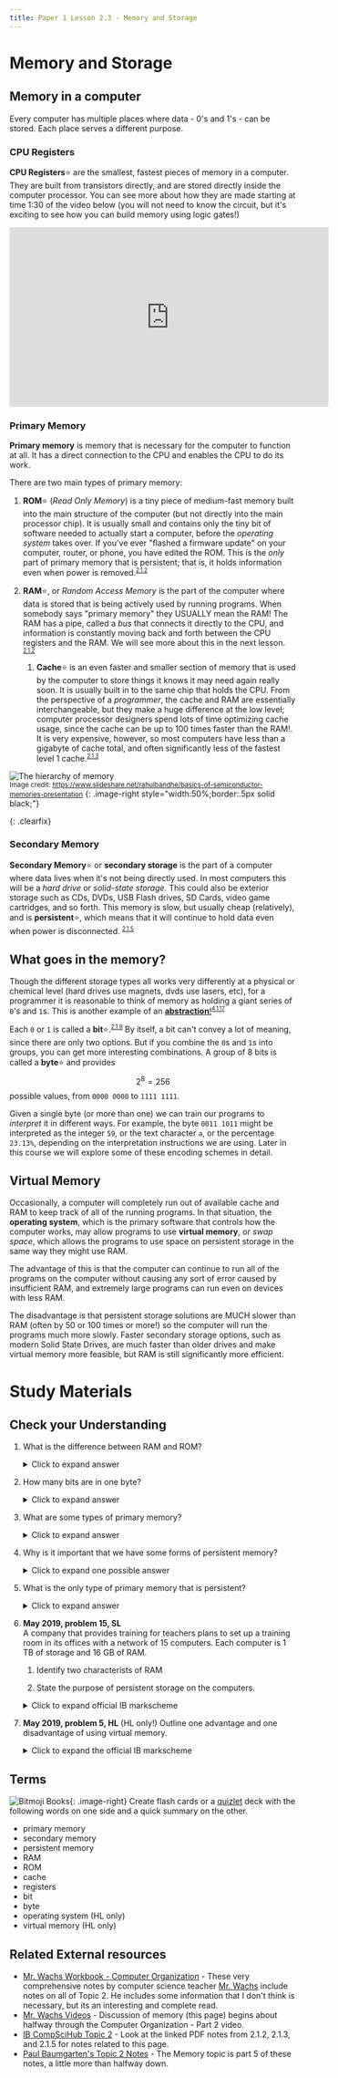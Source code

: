 ```yaml
---
title: Paper 1 Lesson 2.3 - Memory and Storage
---
```


# Memory and Storage

## Memory in a computer

Every computer has multiple places where data - 0's and 1's - can be stored. Each place serves a different purpose.

### CPU Registers

**CPU Registers**:star: are the smallest, fastest pieces of memory in a computer. They are built from transistors directly, and are stored directly inside the computer processor. You can see more about how they are made starting at time 1:30 of the video below (you will not need to know the circuit, but it's exciting to see how you can build memory using logic gates!)

<iframe width="560" height="315" src="https://www.youtube.com/embed/fpnE6UAfbtU?start=90" title="YouTube video player" frameborder="0" allow="accelerometer; autoplay; clipboard-write; encrypted-media; gyroscope; picture-in-picture" allowfullscreen></iframe>
   
### Primary Memory

**Primary memory** is memory that is necessary for the computer to function at all. It has a direct connection to the CPU and enables the CPU to do its work.

There are two main types of primary memory:

1. **ROM**:star: (*Read Only Memory*) is a tiny piece of medium-fast memory built into the main structure of the computer (but not directly into the main processor chip). It is usually small and contains only the tiny bit of software needed to actually start a computer, before the *operating system* takes over. If you've ever "flashed a firmware update" on your computer, router, or phone, you have edited the ROM. This is the *only* part of primary memory that is persistent; that is, it holds information even when power is removed.<sup><small>[2.1.2](../resources/syllabus.md#212)</small></sup>
   
2. **RAM**:star:, or *Random Access Memory* is the part of the computer where data is stored that is being actively used by running programs. When somebody says "primary memory" they USUALLY mean the RAM! The RAM has a pipe, called a *bus* that connects it directly to the CPU, and information is constantly moving back and forth between the CPU registers and the RAM. We will see more about this in the next lesson. <sup><small>[2.1.2](../resources/syllabus.md#212)</small></sup>
   
   1. **Cache**:star: is an even faster and smaller section of memory that is used by the computer to store things it knows it may need again really soon. It is usually built in to the same chip that holds the CPU. From the perspective of a *programmer*, the cache and RAM are essentially interchangeable, but they make a huge difference at the low level; computer processor designers spend lots of time optimizing cache usage, since the cache can be up to 100 times faster than the RAM!. It is very expensive, however, so most computers have less than a gigabyte of cache total, and often significantly less of the fastest level 1 cache.<sup><small>[2.1.3](../resources/syllabus.md#213)</small></sup>

![The hierarchy of memory](media/memory_heirarchy.jpg)  
<small>Image credit: <https://www.slideshare.net/rahulbandhe/basics-of-semiconductor-memories-presentation></small>
{: .image-right style="width:50%;border:.5px solid black;"}

{: .clearfix}

### Secondary Memory

**Secondary Memory**:star: or **secondary storage** is the part of a computer where data lives when it's not being directly used. In most computers this will be a *hard drive* or *solid-state storage.* This could also be exterior storage such as CDs, DVDs, USB Flash drives, SD Cards, video game cartridges, and so forth. This memory is slow, but usually cheap (relatively), and is **persistent**:star:, which means that it will continue to hold data even when power is disconnected. <sup><small>[2.1.5](../resources/syllabus.md#215)</small></sup>

## What goes in the memory?

Though the different storage types all works very differently at a physical or chemical level (hard drives use magnets, dvds use lasers, etc), for a programmer it is reasonable to think of memory as holding a giant series of `0`'s and `1`s. This is another example of an [**abstraction**!](../np1.1_abstraction.md)<sup><small>[4.1.17](../resources/syllabus.md#4117)</small></sup>

Each `0` or `1` is called a **bit**:star:.<sup><small>[2.1.9](../resources/syllabus.md#219)</small></sup> By itself, a bit can't convey a lot of meaning, since there are only two options. But if you combine the `0`s and `1`s into groups, you can get more interesting combinations. A group of 8 bits is called a **byte**:star: and provides $$2^8=256$$ possible values, from `0000 0000` to `1111 1111`. 

Given a single byte (or more than one) we can train our programs to *interpret* it in different ways. For example, the byte `0011 1011` might be interpreted as the integer `59`, or the text character `a`, or the percentage `23.13%`, depending on the interpretation instructions we are using. Later in this course we will explore some of these encoding schemes in detail.

## Virtual Memory

Occasionally, a computer will completely run out of available cache and RAM to keep track of all of the running programs. In that situation, the **operating system**, which is the primary software that controls how the computer works, may allow programs to use **virtual memory**, or *swap space*, which allows the programs to use space on persistent storage in the same way they might use RAM.

The advantage of this is that the computer can continue to run all of the programs on the computer without causing any sort of error caused by insufficient RAM, and extremely large programs can run even on devices with less RAM.

The disadvantage is that persistent storage solutions are MUCH slower than RAM (often by 50 or 100 times or more!) so the computer will run the programs much more slowly. Faster secondary storage options, such as modern Solid State Drives, are much faster than older drives and make virtual memory more feasible, but RAM is still significantly more efficient.

# Study Materials

## Check your Understanding

1. What is the difference between RAM and ROM?
   
    <details markdown="1"><summary>Click to expand answer</summary>
    RAM means Random Access Memory, and it is the section of primary memory that holds the data the computer is using as it works. ROM stands for Read Only Memory, and is the special part of primary memory that holds the important information needed to get the computer started, sometimes called the firmware. Other than their acronym, they have almost nothing in common!
    </details>
   
2. How many bits are in one byte?
    <details markdown="1"><summary>Click to expand answer</summary>
    8
    </details>
   
3. What are some types of primary memory?
    <details markdown="1"><summary>Click to expand answer</summary>
    ROM, RAM, Cache, and CPU Registers
    </details>

4. Why is it important that we have some forms of persistent memory?
    <details markdown="1"><summary>Click to expand one possible answer</summary>
    Without persistent memory, the computer would have to start over from scratch every time its power was removed! Things like documents, photos, settings, and so forth require persistent storage to exist in a digital world.
    </details>

5. What is the only type of primary memory that is persistent?
    <details markdown="1"><summary>Click to expand answer</summary>
    The ROM is persistent; it has to exist between power cycles or else the computer won't be able to start.
    </details>

6. **May 2019, problem 15, SL**  
   A company that provides training for teachers plans to set up a training room in its offices with a network of 15 computers. Each computer is 1 TB of storage and 16 GB of RAM. 
   1. Identify two characterists of RAM

   2. State the purpose of persistent storage on the computers.

   <details markdown="1"><summary>Click to expand official IB markscheme</summary>
   1. *Award [2 max]*  
      RAM is volatile / contents erased when power is switched off;  
      Access speed is fast / faster than hard drive;  
      Data / instructions can be read from and written to it / /RAM can be overwritten;  
      Size is limited;
   2. *Award [1 max]*  
      To store programs / files / data in a non-volatile device so it isn't lost;  
      Stores more data as is has more capacity; 
   </details>

7. **May 2019, problem 5, HL**  (HL only!) 
   Outline one advantage and one disadvantage of using virtual memory.
   
   <details markdown="1"><summary>Click to expand the official IB markscheme</summary>
    Award [1] for an advantage, [1] for a disadvange, and [1] EACH for outlines (additional details)
    4 marks total

    **Potential Advantages**

    Allows more applications to run than there is available physical memory; 
    By the use of page/swap files/part of hard disk as primary memory; 

    Larger application can run 
    With less real RAM; 

    **Potential Disadvantages**
    
    Applications run more slowly;  
    Uses hard drive memory as primary memory / takes more time to switch between 
    applications;  
    
    When a computer's virtual memory resources are overused /Reduced amount of 
    hard drive space available for your use;  
    programs lock-up/do not run/disk thrashing;
   </details>

## Terms

![Bitmoji Books](media/bitmoji_books.png){: .image-right}
Create flash cards or a [quizlet](http://quizlet.com) deck with the following words on one side and a quick summary on the other.
* primary memory
* secondary memory
* persistent memory
* RAM
* ROM
* cache
* registers
* bit
* byte
* operating system (HL only)
* virtual memory (HL only)

## Related External resources

* [Mr. Wachs Workbook - Computer Organization](https://drive.google.com/file/d/1YLGWShcZZNXQWOYYcuGRUxZ-EAc3xF3F/view?usp=sharing) - These very comprehensive notes by computer science teacher [Mr. Wachs](https://mrwachs.wordpress.com/current-classes/computer-science-i-b/) include notes on all of Topic 2. He includes some information that I don't think is necessary, but its an interesting and complete read.
* [Mr. Wachs Videos](https://www.youtube.com/playlist?list=PLZbVESc4rBHlBi2gwdlppxQJX4EOmsSxx) - Discussion of memory (this page) begins about halfway through the Computer Organization - Part 2 video.
* [IB CompSciHub Topic 2](https://ib.compscihub.net/paper-1/topic-2) - Look at the linked PDF notes from 2.1.2, 2.1.3, and 2.1.5 for notes related to this page.
* [Paul Baumgarten's Topic 2 Notes](https://pbaumgarten.com/ib-compsci/unit-2/unit-2-computer-architecture.pdf) - The Memory topic is part 5 of these notes, a little more than halfway down.